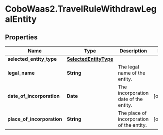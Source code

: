 # CoboWaas2.TravelRuleWithdrawLegalEntity

## Properties

Name | Type | Description | Notes
------------ | ------------- | ------------- | -------------
**selected_entity_type** | [**SelectedEntityType**](SelectedEntityType.md) |  | 
**legal_name** | **String** | The legal name of the entity. | 
**date_of_incorporation** | **Date** | The incorporation date of the entity. | [optional] 
**place_of_incorporation** | **String** | The place of incorporation of the entity. | [optional] 


